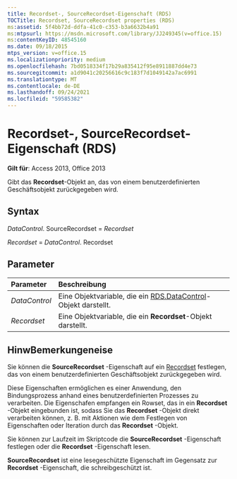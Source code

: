 ```yaml
---
title: Recordset-, SourceRecordset-Eigenschaft (RDS)
TOCTitle: Recordset, SourceRecordset properties (RDS)
ms:assetid: 5f4bb72d-ddfa-41c0-c353-b3a6632b4a91
ms:mtpsurl: https://msdn.microsoft.com/library/JJ249345(v=office.15)
ms:contentKeyID: 48545160
ms.date: 09/18/2015
mtps_version: v=office.15
ms.localizationpriority: medium
ms.openlocfilehash: 7bd0518334f17b29a835412f95e8911887dd4e73
ms.sourcegitcommit: a1d9041c20256616c9c183f7d1049142a7ac6991
ms.translationtype: MT
ms.contentlocale: de-DE
ms.lasthandoff: 09/24/2021
ms.locfileid: "59585382"
---
```

# <a name="recordset-sourcerecordset-properties-rds"></a>Recordset-, SourceRecordset-Eigenschaft (RDS)

**Gilt für**: Access 2013, Office 2013

Gibt das **Recordset**-Objekt an, das von einem benutzerdefinierten Geschäftsobjekt zurückgegeben wird.

## <a name="syntax"></a>Syntax

*DataControl*. SourceRecordset = *Recordset*

*Recordset*  =  *DataControl*. Recordset

## <a name="parameters"></a>Parameter

|Parameter|Beschreibung|
|:--------|:----------|
|*DataControl* |Eine Objektvariable, die ein [RDS.DataControl](datacontrol-object-rds.md)-Objekt darstellt.|
|*Recordset* |Eine Objektvariable, die ein **Recordset**-Objekt darstellt.|

## <a name="remarks"></a>HinwBemerkungeneise

Sie können die **SourceRecordset** -Eigenschaft auf ein [Recordset](recordset-object-ado.md) festlegen, das von einem benutzerdefinierten Geschäftsobjekt zurückgegeben wird.

Diese Eigenschaften ermöglichen es einer Anwendung, den Bindungsprozess anhand eines benutzerdefinierten Prozesses zu verarbeiten. Die Eigenschafen empfangen ein Rowset, das in ein **Recordset** -Objekt eingebunden ist, sodass Sie das **Recordset** -Objekt direkt verarbeiten können, z. B. mit Aktionen wie dem Festlegen von Eigenschaften oder Iteration durch das **Recordset** -Objekt.

Sie können zur Laufzeit im Skriptcode die **SourceRecordset** -Eigenschaft festlegen oder die **Recordset** -Eigenschaft lesen.

**SourceRecordset** ist eine lesegeschützte Eigenschaft im Gegensatz zur **Recordset** -Eigenschaft, die schreibgeschützt ist.

